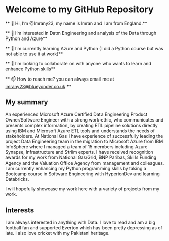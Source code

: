 # Welcome to my GitHub Repository

** 👋 Hi, I’m @Imrany23, my name is Imran and I am from England.**

** 👀 I’m interested in Datm Engineering and analysis of the Data through Python and Azure**

** 🌱 I’m currently learning Azure and Python (I did a Python course but was not able to use it at work)**

** 💞️ I’m looking to collaborate on with anyone who wants to learn and enhance Python skills**

** 📫 How to reach me? you can always email me at imrany23@blueyonder.co.uk **

## My summary
An experienced Microsoft Azure Certified Data Engineering Product Owner/Software Engineer with a strong work ethic, who communicates and presents complex information, by creating ETL pipeline solutions directly using IBM and Microsoft Azure ETL tools and understands the needs of stakeholders. At National Gas I have experience of successfully leading the project Data Engineering team in the migration to Microsoft Azure from IBM InfoSphere where I managed a team of 15 members including Azure Synapse, Infrastructure and Striim experts. I have received recognition awards for my work from National Gas/Grid, BNP Paribas, Skills Funding Agency and the Valuation Office Agency from management and colleagues. I am currently enhancing my Python programming skills by taking a Bootcamp course in Software Engineering with HyperionDev and learning Databricks.

I will hopefully showcase my work here with a variety of projects from my work.

## Interests
I am always interested in anything with Data. I love to read and am a big football fan and supported Everton which has been pretty depressing as of late. I also love cricket with my Pakistani heritage.

<!---
Imrany23/Imrany23 is a ✨ special ✨ repository because its `README.md` (this file) appears on your GitHub profile.
You can click the Preview link to take a look at your changes.
--->
